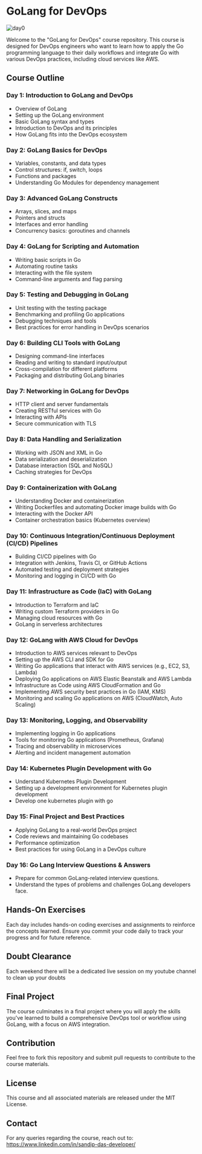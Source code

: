 # GoLang for DevOps
![day0](https://github.com/sd031/go-for-devops/assets/6078551/8927b6ba-88ea-4a90-8cfd-760416f587fa)


Welcome to the "GoLang for DevOps" course repository. This course is designed for DevOps engineers who want to learn how to apply the Go programming language to their daily workflows and integrate Go with various DevOps practices, including cloud services like AWS.

## Course Outline

### Day 1: Introduction to GoLang and DevOps
- Overview of GoLang
- Setting up the GoLang environment
- Basic GoLang syntax and types
- Introduction to DevOps and its principles
- How GoLang fits into the DevOps ecosystem

### Day 2: GoLang Basics for DevOps
- Variables, constants, and data types
- Control structures: if, switch, loops
- Functions and packages
- Understanding Go Modules for dependency management

### Day 3: Advanced GoLang Constructs
- Arrays, slices, and maps
- Pointers and structs
- Interfaces and error handling
- Concurrency basics: goroutines and channels

### Day 4: GoLang for Scripting and Automation
- Writing basic scripts in Go
- Automating routine tasks
- Interacting with the file system
- Command-line arguments and flag parsing

### Day 5: Testing and Debugging in GoLang
- Unit testing with the testing package
- Benchmarking and profiling Go applications
- Debugging techniques and tools
- Best practices for error handling in DevOps scenarios

### Day 6: Building CLI Tools with GoLang
- Designing command-line interfaces
- Reading and writing to standard input/output
- Cross-compilation for different platforms
- Packaging and distributing GoLang binaries

### Day 7: Networking in GoLang for DevOps
- HTTP client and server fundamentals
- Creating RESTful services with Go
- Interacting with APIs
- Secure communication with TLS

### Day 8: Data Handling and Serialization
- Working with JSON and XML in Go
- Data serialization and deserialization
- Database interaction (SQL and NoSQL)
- Caching strategies for DevOps

### Day 9: Containerization with GoLang
- Understanding Docker and containerization
- Writing Dockerfiles and automating Docker image builds with Go
- Interacting with the Docker API
- Container orchestration basics (Kubernetes overview)

### Day 10: Continuous Integration/Continuous Deployment (CI/CD) Pipelines
- Building CI/CD pipelines with Go
- Integration with Jenkins, Travis CI, or GitHub Actions
- Automated testing and deployment strategies
- Monitoring and logging in CI/CD with Go

### Day 11: Infrastructure as Code (IaC) with GoLang
- Introduction to Terraform and IaC
- Writing custom Terraform providers in Go
- Managing cloud resources with Go
- GoLang in serverless architectures

### Day 12: GoLang with AWS Cloud for DevOps
- Introduction to AWS services relevant to DevOps
- Setting up the AWS CLI and SDK for Go
- Writing Go applications that interact with AWS services (e.g., EC2, S3, Lambda)
- Deploying Go applications on AWS Elastic Beanstalk and AWS Lambda
- Infrastructure as Code using AWS CloudFormation and Go
- Implementing AWS security best practices in Go (IAM, KMS)
- Monitoring and scaling Go applications on AWS (CloudWatch, Auto Scaling)

### Day 13: Monitoring, Logging, and Observability
- Implementing logging in Go applications
- Tools for monitoring Go applications (Prometheus, Grafana)
- Tracing and observability in microservices
- Alerting and incident management automation


### Day 14: Kubernetes Plugin Development with Go
- Understand Kubernetes Plugin Development
- Setting up a development environment for Kubernetes plugin development
- Develop one kubernetes plugin with go 

### Day 15: Final Project and Best Practices
- Applying GoLang to a real-world DevOps project
- Code reviews and maintaining Go codebases
- Performance optimization
- Best practices for using GoLang in a DevOps culture

### Day 16: Go Lang Interview Questions & Answers
- Prepare for common GoLang-related interview questions.
- Understand the types of problems and challenges GoLang developers face.


## Hands-On Exercises

Each day includes hands-on coding exercises and assignments to reinforce the concepts learned. Ensure you commit your code daily to track your progress and for future reference.

## Doubt Clearance

Each weekend there will be a dedicated live session on my youtube channel to clean up your doubts

## Final Project

The course culminates in a final project where you will apply the skills you've learned to build a comprehensive DevOps tool or workflow using GoLang, with a focus on AWS integration.

## Contribution

Feel free to fork this repository and submit pull requests to contribute to the course materials.

## License

This course and all associated materials are released under the MIT License.

## Contact

For any queries regarding the course, reach out to: https://www.linkedin.com/in/sandip-das-developer/
